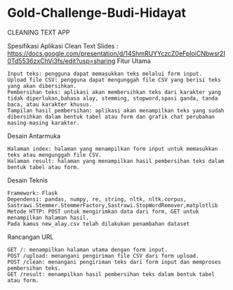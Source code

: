 # Gold-Challenge-Budi-Hidayat
CLEANING TEXT APP

Spesifikasi Aplikasi Clean Text
Slides : https://docs.google.com/presentation/d/14ShmRUYYczcZ0eFploiCNbwsr2I0Td5536zxChVi3fs/edit?usp=sharing
Fitur Utama

    Input teks: pengguna dapat memasukkan teks melalui form input.
    Upload file CSV: pengguna dapat mengunggah file CSV yang berisi teks yang akan dibersihkan.
    Pembersihan teks: aplikasi akan membersihkan teks dari karakter yang tidak diperlukan,bahasa alay, stemming, stopword,spasi ganda, tanda baca, atau karakter khusus.
    Tampilan hasil pembersihan: aplikasi akan menampilkan teks yang sudah dibersihkan dalam bentuk tabel atau form dan grafik chat perubahan masing-masing karakter.

Desain Antarmuka

    Halaman index: halaman yang menampilkan form input untuk memasukkan teks atau mengunggah file CSV.
    Halaman result: halaman yang menampilkan hasil pembersihan teks dalam bentuk tabel atau form.

Desain Teknis

    Framework: Flask
    Dependensi: pandas, numpy, re, string, nltk, nltk.corpus, Sastrawi.Stemmer.StemmerFactory,Sastrawi.StopWordRemover,matplotlib
    Metode HTTP: POST untuk mengirimkan data dari form, GET untuk menampilkan halaman hasil.
    Pada kamus new_alay.csv telah dilakukan penambahan dataset 

Rancangan URL

    GET /: menampilkan halaman utama dengan form input.
    POST /upload: menangani pengiriman file CSV dari form upload.
    POST /clean: menangani pengiriman teks dari form input dan memproses pembersihan teks.
    GET /result: menampilkan hasil pembersihan teks dalam bentuk tabel atau form.
